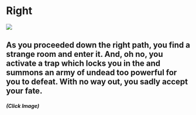 # Right

![](https://www.wallpaperup.com/uploads/wallpapers/2013/12/13/194515/637fb8dabc41eabae04cb7bc0806270c-700.jpg)
## As you proceeded down the right path, you find a strange room and enter it. And, oh no, you activate a trap which locks you in the and summons an army of undead too powerful for you to defeat. With no way out, you sadly accept your fate.

##### (Click Image)
<a href="https://github.com/angelinas8744/CYOA/blob/main/begin.md">
<img src="https://d.wattpad.com/story_parts/603425695/images/15413bf2ee4c24d6189184339740.jpg" alt="">
</a>
